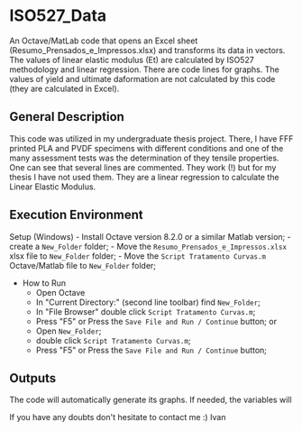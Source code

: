 # ISO527_Data
An Octave/MatLab code that opens an Excel sheet (Resumo_Prensados_e_Impressos.xlsx) and transforms its data in vectors. The values of linear elastic modulus (Et) are calculated by ISO527 methodology and linear regression. There are code lines for graphs. The values of yield and ultimate daformation are not calculated by this code (they are calculated in Excel).

## General Description
This code was utilized in my undergraduate thesis project. There, I have  FFF printed PLA and PVDF specimens with different conditions and one of the many assessment tests was the determination of they tensile properties. 
One can see that several lines are commented. They work (!) but for my thesis I have not used them. They are a linear regression to calculate the Linear Elastic Modulus. 

## Execution Environment
Setup (Windows)
    - Install Octave version 8.2.0 or a similar Matlab version;
    - create a `New_Folder` folder;
    - Move the `Resumo_Prensados_e_Impressos.xlsx` xlsx file to `New_Folder` folder;
    - Move the `Script Tratamento Curvas.m` Octave/Matlab file to `New_Folder` folder;
- How to Run
    - Open Octave
    - In "Current Directory:" (second line toolbar) find `New_Folder`;
    - In "File Browser" double click `Script Tratamento Curvas.m`;
    - Press "F5" or Press the `Save File and Run / Continue` button;
  or
    - Open `New_Folder`;
    - double click `Script Tratamento Curvas.m`;
    - Press "F5" or Press the `Save File and Run / Continue` button;
## Outputs
The code will automatically generate its graphs. If needed, the variables will 
  

If you have any doubts don't hesitate to contact me :)
Ivan
